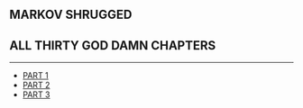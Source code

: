 ## MARKOV SHRUGGED
## ALL THIRTY GOD DAMN CHAPTERS

---

* [PART 1](https://imogenerative.github.io/markov-shrugged/markov-shrugged-part-1)
* [PART 2](https://imogenerative.github.io/markov-shrugged/markov-shrugged-part-2)
* [PART 3](https://imogenerative.github.io/markov-shrugged/markov-shrugged-part-3)
